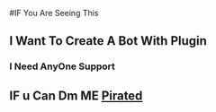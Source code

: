 #IF You Are Seeing This
## I Want To Create A Bot With Plugin
### I Need AnyOne Support


## IF u Can Dm ME [Pirated](https://t.me/Pirated143)
